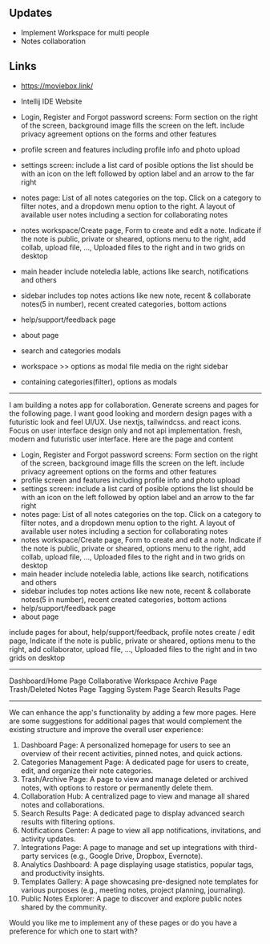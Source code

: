 ## Updates

- Implement Workspace for multi people
- Notes collaboration

## Links

- https://moviebox.link/
- Intellij IDE Website

- Login, Register and Forgot password screens: Form section on the right of the screen, background image fills the screen on the left. include privacy agreement options on the forms and other features

- profile screen and features including profile info and photo upload
- settings screen: include a list card of posible options the list should be with an icon on the left followed by option label and an arrow to the far right

- notes page: List of all notes categories on the top. Click on a category to filter notes, and a dropdown menu option to the right. A layout of available user notes including a section for collaborating notes

- notes workspace/Create page, Form to create and edit a note. Indicate if the note is public, private or sheared, options menu to the right, add collab, upload file, ..., Uploaded files to the right and in two grids on desktop

- main header include noteledia lable, actions like search, notifications and others
- sidebar includes top notes actions like new note, recent & collaborate notes(5 in number), recent created categories, bottom actions
- help/support/feedback page
- about page

- search and categories modals
- workspace >> options as modal file media on the right sidebar
- containing categories(filter), options as modals

---

I am building a notes app for collaboration. Generate screens and pages for the following page. I want good looking and mordern design pages with a futuristic look and feel UI/UX. Use nextjs, tailwindcss. and react icons. Focus on user interface design only and not api implementation. fresh, modern and futuristic user interface.
Here are the page and content

- Login, Register and Forgot password screens: Form section on the right of the screen, background image fills the screen on the left. include privacy agreement options on the forms and other features
- profile screen and features including profile info and photo upload
- settings screen: include a list card of posible options the list should be with an icon on the left followed by option label and an arrow to the far right
- notes page: List of all notes categories on the top. Click on a category to filter notes, and a dropdown menu option to the right. A layout of available user notes including a section for collaborating notes
- notes workspace/Create page, Form to create and edit a note. Indicate if the note is public, private or sheared, options menu to the right, add collab, upload file, ..., Uploaded files to the right and in two grids on desktop
- main header include noteledia lable, actions like search, notifications and others
- sidebar includes top notes actions like new note, recent & collaborate notes(5 in number), recent created categories, bottom actions
- help/support/feedback page
- about page

include pages for about, help/support/feedback, profile
notes create / edit page, Indicate if the note is public, private or sheared, options menu to the right, add collaborator, upload file, ..., Uploaded files to the right and in two grids on desktop

---

Dashboard/Home Page
Collaborative Workspace
Archive Page
Trash/Deleted Notes Page
Tagging System Page
Search Results Page

---

We can enhance the app's functionality by adding a few more pages. Here are some suggestions for additional pages that would complement the existing structure and improve the overall user experience:

1. Dashboard Page:
   A personalized homepage for users to see an overview of their recent activities, pinned notes, and quick actions.
2. Categories Management Page:
   A dedicated page for users to create, edit, and organize their note categories.
3. Trash/Archive Page:
   A page to view and manage deleted or archived notes, with options to restore or permanently delete them.
4. Collaboration Hub:
   A centralized page to view and manage all shared notes and collaborations.
5. Search Results Page:
   A dedicated page to display advanced search results with filtering options.
6. Notifications Center:
   A page to view all app notifications, invitations, and activity updates.
7. Integrations Page:
   A page to manage and set up integrations with third-party services (e.g., Google Drive, Dropbox, Evernote).
8. Analytics Dashboard:
   A page displaying usage statistics, popular tags, and productivity insights.
9. Templates Gallery:
   A page showcasing pre-designed note templates for various purposes (e.g., meeting notes, project planning, journaling).
10. Public Notes Explorer:
    A page to discover and explore public notes shared by the community.

Would you like me to implement any of these pages or do you have a preference for which one to start with?
